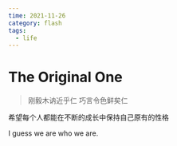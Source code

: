 ```yaml
---
time: 2021-11-26
category: flash
tags:
  - life
---
```


# The Original One

> 刚毅木讷近乎仁  巧言令色鲜矣仁

希望每个人都能在不断的成长中保持自己原有的性格

I guess we are who we are. 